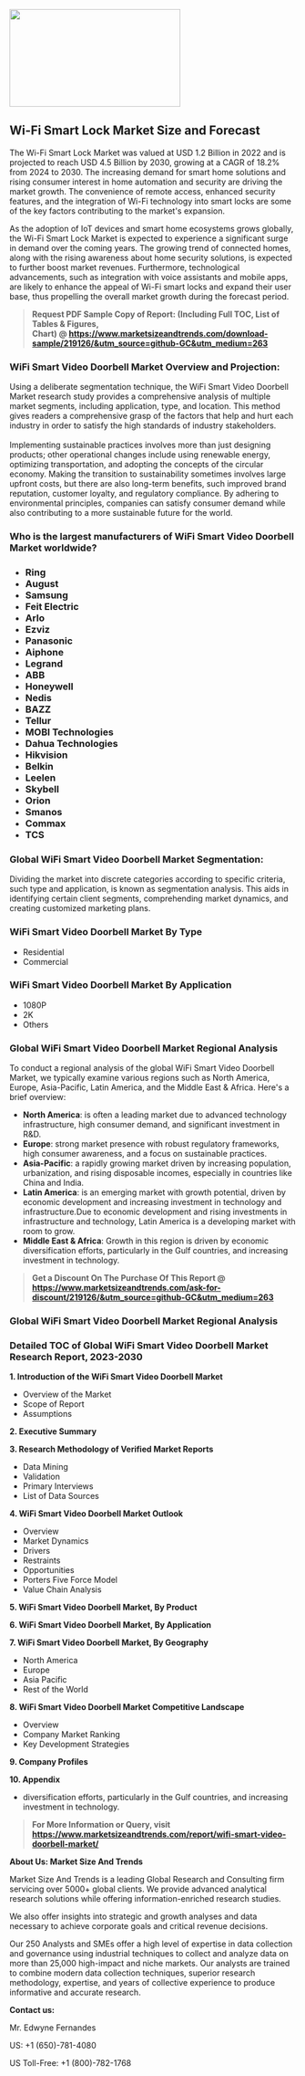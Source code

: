 <p><img class="alignnone size-medium wp-image-20088" src="https://ffe5etoiles.com/wp-content/uploads/2024/12/MST1-300x171.png" alt="" width="300" height="171" /></p><h2>Wi-Fi Smart Lock Market Size and Forecast</h2><p>The Wi-Fi Smart Lock Market was valued at USD 1.2 Billion in 2022 and is projected to reach USD 4.5 Billion by 2030, growing at a CAGR of 18.2% from 2024 to 2030. The increasing demand for smart home solutions and rising consumer interest in home automation and security are driving the market growth. The convenience of remote access, enhanced security features, and the integration of Wi-Fi technology into smart locks are some of the key factors contributing to the market's expansion.</p><p>As the adoption of IoT devices and smart home ecosystems grows globally, the Wi-Fi Smart Lock Market is expected to experience a significant surge in demand over the coming years. The growing trend of connected homes, along with the rising awareness about home security solutions, is expected to further boost market revenues. Furthermore, technological advancements, such as integration with voice assistants and mobile apps, are likely to enhance the appeal of Wi-Fi smart locks and expand their user base, thus propelling the overall market growth during the forecast period.</p></p><blockquote id="" class=""><strong>Request PDF Sample Copy of Report: (Including Full TOC, List of Tables &amp; Figures, Chart)&nbsp;@&nbsp;<strong><a href="https://www.marketsizeandtrends.com/download-sample/219126/&utm_source=github-GC&utm_medium=263" target="_blank">https://www.marketsizeandtrends.com/download-sample/219126/&utm_source=github-GC&utm_medium=263</a></strong></strong></blockquote><h3 id="" class="">WiFi Smart Video Doorbell Market&nbsp;Overview and Projection:</h3><p id="" class="">Using a deliberate segmentation technique, the WiFi Smart Video Doorbell Market research study provides a comprehensive analysis of multiple market segments, including application, type, and location. This method gives readers a comprehensive grasp of the factors that help and hurt each industry in order to satisfy the high standards of industry stakeholders. <br /> <br />Implementing sustainable practices involves more than just designing products; other operational changes include using renewable energy, optimizing transportation, and adopting the concepts of the circular economy. Making the transition to sustainability sometimes involves large upfront costs, but there are also long-term benefits, such improved brand reputation, customer loyalty, and regulatory compliance. By adhering to environmental principles, companies can satisfy consumer demand while also contributing to a more sustainable future for the world.</p><h3 id="" class="">Who is the largest manufacturers of&nbsp;WiFi Smart Video Doorbell Market worldwide?</h3><h3 class=""><p><ul><li>Ring </li><li> August </li><li> Samsung </li><li> Feit Electric </li><li> Arlo </li><li> Ezviz </li><li> Panasonic </li><li> Aiphone </li><li> Legrand </li><li> ABB </li><li> Honeywell </li><li> Nedis </li><li> BAZZ </li><li> Tellur </li><li> MOBI Technologies </li><li> Dahua Technologies </li><li> Hikvision </li><li> Belkin </li><li> Leelen </li><li> Skybell </li><li> Orion </li><li> Smanos </li><li> Commax </li><li> TCS</li></ul></p></h3><h3 id="" class="">Global&nbsp;WiFi Smart Video Doorbell Market Segmentation:</h3><p id="" class="">Dividing the market into discrete categories according to specific criteria, such type and application, is known as segmentation analysis. This aids in identifying certain client segments, comprehending market dynamics, and creating customized marketing plans.</p><h3 id="" class="">WiFi Smart Video Doorbell Market&nbsp;By Type</h3><p><p><ul><li>Residential</li><li> Commercial</p></li></ul></p></p><h3 id="" class="">WiFi Smart Video Doorbell Market&nbsp;By Application</h3><p class=""><p><ul><li>1080P</li><li> 2K</li><li> Others</li></ul></p></p><h3 id="" class="">Global WiFi Smart Video Doorbell Market Regional Analysis</h3><p id="" class="">To conduct a regional analysis of the global WiFi Smart Video Doorbell Market, we typically examine various regions such as North America, Europe, Asia-Pacific, Latin America, and the Middle East &amp; Africa. Here's a brief overview:</p><ul><li><strong>North America</strong>: is often a leading market due to advanced technology infrastructure, high consumer demand, and significant investment in R&amp;D.</li><li><strong>Europe</strong>: strong market presence with robust regulatory frameworks, high consumer awareness, and a focus on sustainable practices.</li><li><strong>Asia-Pacific</strong>: a rapidly growing market driven by increasing population, urbanization, and rising disposable incomes, especially in countries like China and India.</li><li><strong>Latin America</strong>: is an emerging market with growth potential, driven by economic development and increasing investment in technology and infrastructure.Due to economic development and rising investments in infrastructure and technology, Latin America is a developing market with room to grow.</li><li><strong>Middle East &amp; Africa</strong>: Growth in this region is driven by economic diversification efforts, particularly in the Gulf countries, and increasing investment in technology.</li></ul><blockquote id="" class=""><strong>Get a Discount On The Purchase Of This Report @ <strong><a href="https://www.marketsizeandtrends.com/ask-for-discount/219126/&utm_source=github-GC&utm_medium=263" target="_blank">https://www.marketsizeandtrends.com/ask-for-discount/219126/&utm_source=github-GC&utm_medium=263</a></strong></strong></blockquote><h3 id="" class="">Global WiFi Smart Video Doorbell Market Regional Analysis</h3><h3 id="" class="">Detailed TOC of Global WiFi Smart Video Doorbell Market Research Report, 2023-2030</h3><p id="" class=""><strong>1. Introduction of the WiFi Smart Video Doorbell Market</strong></p><ul><li>Overview of the Market</li><li>Scope of Report</li><li>Assumptions</li></ul><p id="" class=""><strong>2. Executive Summary</strong></p><p id="" class=""><strong>3. Research Methodology of Verified Market Reports</strong></p><ul><li>Data Mining</li><li>Validation</li><li>Primary Interviews</li><li>List of Data Sources</li></ul><p id="" class=""><strong>4. WiFi Smart Video Doorbell Market Outlook</strong></p><ul><li>Overview</li><li>Market Dynamics</li><li>Drivers</li><li>Restraints</li><li>Opportunities</li><li>Porters Five Force Model</li><li>Value Chain Analysis</li></ul><p id="" class=""><strong>5. WiFi Smart Video Doorbell Market, By Product</strong></p><p id="" class=""><strong>6. WiFi Smart Video Doorbell Market, By Application</strong></p><p id="" class=""><strong>7. WiFi Smart Video Doorbell Market, By Geography</strong></p><ul><li>North America</li><li>Europe</li><li>Asia Pacific</li><li>Rest of the World</li></ul><p id="" class=""><strong>8. WiFi Smart Video Doorbell Market Competitive Landscape</strong></p><ul><li>Overview</li><li>Company Market Ranking</li><li>Key Development Strategies</li></ul><p id="" class=""><strong>9. Company Profiles</strong></p><p id="" class=""><strong>10. Appendix</strong></p><ul><li>diversification efforts, particularly in the Gulf countries, and increasing investment in technology.</li></ul><blockquote id="" class=""><strong>For More Information or Query, visit <strong><strong><a href="https://www.marketsizeandtrends.com/report/wifi-smart-video-doorbell-market/" target="_blank">https://www.marketsizeandtrends.com/report/wifi-smart-video-doorbell-market/</a></strong></strong></strong></blockquote><p id="" class=""><strong>About Us: Market Size And Trends</strong></p><p id="" class="">Market Size And Trends is a leading Global Research and Consulting firm servicing over 5000+ global clients. We provide advanced analytical research solutions while offering information-enriched research studies.</p><p id="" class="">We also offer insights into strategic and growth analyses and data necessary to achieve corporate goals and critical revenue decisions.</p><p id="" class="">Our 250 Analysts and SMEs offer a high level of expertise in data collection and governance using industrial techniques to collect and analyze data on more than 25,000 high-impact and niche markets. Our analysts are trained to combine modern data collection techniques, superior research methodology, expertise, and years of collective experience to produce informative and accurate research.</p><p id="" class=""><strong>Contact us:</strong></p><p id="" class="">Mr. Edwyne Fernandes</p><p id="" class="">US: +1 (650)-781-4080</p><p id="" class="">US Toll-Free: +1 (800)-782-1768</p>
